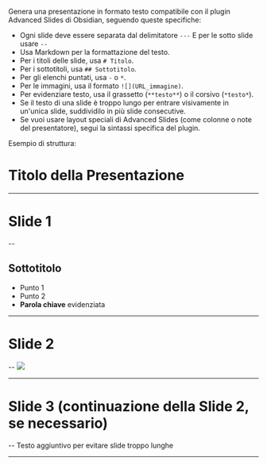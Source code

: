 Genera una presentazione in formato testo compatibile con il plugin Advanced Slides di Obsidian, seguendo queste specifiche:

- Ogni slide deve essere separata dal delimitatore `---` E per le sotto slide usare `--`
- Usa Markdown per la formattazione del testo.
- Per i titoli delle slide, usa `# Titolo`.
- Per i sottotitoli, usa `## Sottotitolo`.
- Per gli elenchi puntati, usa `-` o `*`.
- Per le immagini, usa il formato `![](URL_immagine)`.
- Per evidenziare testo, usa il grassetto (`**testo**`) o il corsivo (`*testo*`).
- Se il testo di una slide è troppo lungo per entrare visivamente in un'unica slide, suddividilo in più slide consecutive.
- Se vuoi usare layout speciali di Advanced Slides (come colonne o note del presentatore), segui la sintassi specifica del plugin.

Esempio di struttura:


# Titolo della Presentazione

---

# Slide 1

--
## Sottotitolo  
- Punto 1  
- Punto 2  
- **Parola chiave** evidenziata

---
# Slide 2

--
![](https://link-a-un-immagine.com)

---
# Slide 3 (continuazione della Slide 2, se necessario)

--
Testo aggiuntivo per evitare slide troppo lunghe  

---

